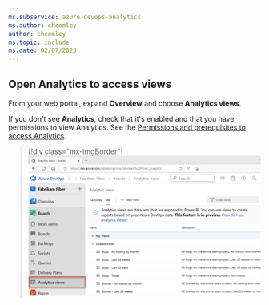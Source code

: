 ```yaml
---
ms.subservice: azure-devops-analytics
ms.author: chcomley
author: chcomley
ms.topic: include
ms.date: 02/07/2023
---
```


<a id="open-analytics">  </a>

## Open Analytics to access views

From your web portal, expand **Overview** and choose **Analytics views**. 

If you don't see **Analytics**, check that it's enabled and that you have permissions to view Analytics. See the [Permissions and prerequisites to access Analytics](../analytics/analytics-permissions-prerequisites.md).

> [!div class="mx-imgBorder"]  
> ![Screenshot of expanding the Boards hub and choosing Analytics views, which is surrounded by red square.](../powerbi/media/analytics-views/open-analytics-2020.png)  


